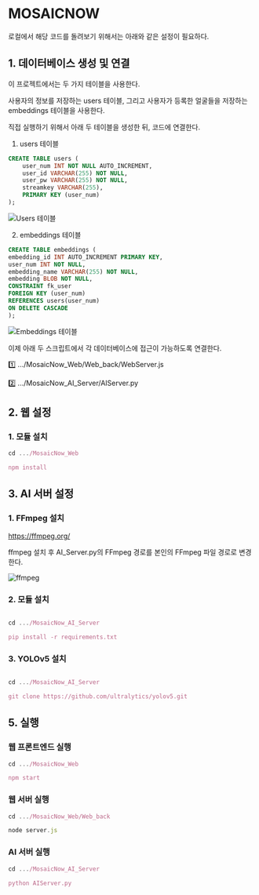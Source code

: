 # MOSAICNOW
로컬에서 해당 코드를 돌려보기 위해서는 아래와 같은 설정이 필요하다.

## 1. 데이터베이스 생성 및 연결

이 프로젝트에서는 두 가지 테이블을 사용한다.

사용자의 정보를 저장하는 users 테이블, 그리고 사용자가 등록한 얼굴들을 저장하는 embeddings 테이블을 사용한다.

직접 실행하기 위해서 아래 두 테이블을 생성한 뒤, 코드에 연결한다.

1. users 테이블

```sql
CREATE TABLE users (
    user_num INT NOT NULL AUTO_INCREMENT,
    user_id VARCHAR(255) NOT NULL,
    user_pw VARCHAR(255) NOT NULL,
    streamkey VARCHAR(255),
    PRIMARY KEY (user_num)
);
```
![Users 테이블](https://github.com/EwhaEmoji27/MosaicNow/assets/113421649/3675f168-6004-4da9-8200-2d6cff297d90)

2. embeddings 테이블

```sql
CREATE TABLE embeddings (
embedding_id INT AUTO_INCREMENT PRIMARY KEY,
user_num INT NOT NULL,
embedding_name VARCHAR(255) NOT NULL,
embedding BLOB NOT NULL,
CONSTRAINT fk_user
FOREIGN KEY (user_num)
REFERENCES users(user_num)
ON DELETE CASCADE
); 
```

![Embeddings 테이블](https://github.com/EwhaEmoji27/MosaicNow/assets/113421649/530f3ec5-4eea-44a9-8a8a-2cdaaef7dbd7)


이제 아래 두 스크립트에서 각 데이터베이스에 접근이 가능하도록 연결한다.

1️⃣ .../MosaicNow_Web/Web_back/WebServer.js

2️⃣ .../MosaicNow_AI_Server/AIServer.py

## 2. 웹 설정

### 1. 모듈 설치

```jsx
cd .../MosaicNow_Web

npm install
```

## 3. AI 서버 설정

### 1. FFmpeg 설치

https://ffmpeg.org/

ffmpeg 설치 후 AI_Server.py의 FFmpeg 경로를 본인의 FFmpeg 파일 경로로 변경한다.

![ffmpeg](https://github.com/EwhaEmoji27/MosaicNow/assets/113421649/5172e546-3119-4a97-a04a-9f1efeefa108)


### 2. 모듈 설치

```jsx

cd .../MosaicNow_AI_Server

pip install -r requirements.txt
```

### 3. YOLOv5 설치

```jsx

cd .../MosaicNow_AI_Server

git clone https://github.com/ultralytics/yolov5.git
```

## 5. 실행

### 웹 프론트엔드 실행

```jsx
cd .../MosaicNow_Web

npm start
```

### 웹 서버 실행

```jsx
cd .../MosaicNow_Web/Web_back

node server.js
```

### AI 서버 실행

```jsx
cd .../MosaicNow_AI_Server

python AIServer.py
```
